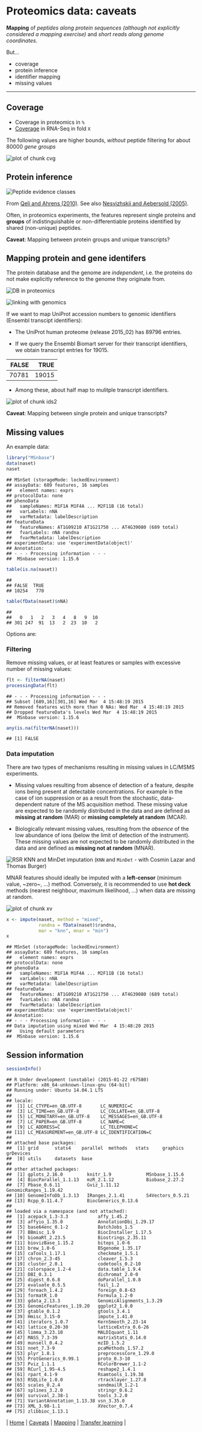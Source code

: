 # Proteomics data: caveats



**Mapping** of *peptides along protein sequences (although not
  explicitly considered a mapping exercise)* and *short reads along
  genome coordinates*.

But...

- coverage
- protein inference
- identifier mapping
- missing values

---

## Coverage

- Coverage in proteomics in `%`
- [Coverage](http://www.ncbi.nlm.nih.gov/pubmed/24434847) in RNA-Seq in fold `X`

The following values are higher bounds, *without* peptide filtering for
about 80000 *gene groups* 

![plot of chunk cvg](figure/cvg-1.png) 

## Protein inference

<!-- ![Basic peptide grouping](./figure/F5.large.jpg) -->


![Peptide evidence classes](./figure/nbt0710-647-F2.gif)

From [Qeli and Ahrens (2010)](http://www.ncbi.nlm.nih.gov/pubmed/20622826).
See also [Nesvizhskii and Aebersold (2005)](http://www.ncbi.nlm.nih.gov/pubmed/16009968).

Often, in proteomics experiments, the features represent single
proteins and **groups** of indistinguishable or non-differentiable
proteins identified by shared (non-unique) peptides.

**Caveat**: Mapping between protein groups and unique transcripts?

## Mapping protein and gene identifers

The protein database and the genome are _independent_, i.e. the
proteins do not make explicitly reference to the genome they originate
from.

![DB in proteomics](./figure/indep-prot-db.png)

![linking with genomics](./figure/gen-prot-db.png)

If we want to map UniProt accession numbers to genomic identifiers
(Ensembl transcipt identifiers):




- The UniProt human proteome (release 2015_02) has 89796 entries.

- If we query the Ensembl Biomart server for their transcript
  identifiers, we obtain transcript entries for
  19015.



| FALSE|  TRUE|
|-----:|-----:|
| 70781| 19015|

- Among these, about half map to mulitple transcript identifiers.

![plot of chunk ids2](figure/ids2-1.png) 

**Caveat**: Mapping between single protein and unique transcripts?

## Missing values

An example data:


```r
library("MSnbase")
data(naset)
naset
```

```
## MSnSet (storageMode: lockedEnvironment)
## assayData: 689 features, 16 samples 
##   element names: exprs 
## protocolData: none
## phenoData
##   sampleNames: M1F1A M1F4A ... M2F11B (16 total)
##   varLabels: nNA
##   varMetadata: labelDescription
## featureData
##   featureNames: AT1G09210 AT1G21750 ... AT4G39080 (689 total)
##   fvarLabels: nNA randna
##   fvarMetadata: labelDescription
## experimentData: use 'experimentData(object)'
## Annotation:  
## - - - Processing information - - -
##  MSnbase version: 1.15.6
```

```r
table(is.na(naset))
```

```
## 
## FALSE  TRUE 
## 10254   770
```

```r
table(fData(naset)$nNA)
```

```
## 
##   0   1   2   3   4   8   9  10 
## 301 247  91  13   2  23  10   2
```

Options are:

### Filtering

Remove missing values, or at least features or samples with excessive number of missing values:


```r
flt <- filterNA(naset)
processingData(flt)
```

```
## - - - Processing information - - -
## Subset [689,16][301,16] Wed Mar  4 15:48:19 2015 
## Removed features with more than 0 NAs: Wed Mar  4 15:48:19 2015 
## Dropped featureData's levels Wed Mar  4 15:48:19 2015 
##  MSnbase version: 1.15.6
```

```r
any(is.na(filterNA(naset)))
```

```
## [1] FALSE
```

### Data imputation

There are two types of mechanisms resulting in missing values in
LC/MSMS experiments.

- Missing values resulting from absence of detection of a feature,
  despite ions being present at detectable concentrations.  For
  example in the case of ion suppression or as a result from the
  stochastic, data-dependent nature of the MS acquisition
  method. These missing value are expected to be randomly distributed
  in the data and are defined as **missing at random** (MAR) or
  **missing completely at random** (MCAR).

- Biologically relevant missing values, resulting from the *absence*
  of the low abundance of ions (below the limit of detection of the
  instrument). These missing values are not expected to be randomly
  distributed in the data and are defined as **missing not at random**
  (MNAR).


![RSR KNN and MinDet imputation](./figure/imp-sim.png)
(`KNN` and `MinDet` - with Cosmin Lazar and Thomas Burger)

MNAR features should ideally be imputed with a **left-censor**
(minimum value, ~zero~, ...)  method. Conversely, it is recommended to
use **hot deck** methods (nearest neighbour, maximum likelihood, ...)
when data are missing at random.

![plot of chunk xv](figure/xv-1.png) 


```r
x <- impute(naset, method = "mixed",
            randna = fData(naset)$randna,
            mar = "knn", mnar = "min")
x
```

```
## MSnSet (storageMode: lockedEnvironment)
## assayData: 689 features, 16 samples 
##   element names: exprs 
## protocolData: none
## phenoData
##   sampleNames: M1F1A M1F4A ... M2F11B (16 total)
##   varLabels: nNA
##   varMetadata: labelDescription
## featureData
##   featureNames: AT1G09210 AT1G21750 ... AT4G39080 (689 total)
##   fvarLabels: nNA randna
##   fvarMetadata: labelDescription
## experimentData: use 'experimentData(object)'
## Annotation:  
## - - - Processing information - - -
## Data imputation using mixed Wed Mar  4 15:48:20 2015 
##   Using default parameters 
##  MSnbase version: 1.15.6
```

## Session information


```r
sessionInfo()
```

```
## R Under development (unstable) (2015-01-22 r67580)
## Platform: x86_64-unknown-linux-gnu (64-bit)
## Running under: Ubuntu 14.04.1 LTS
## 
## locale:
##  [1] LC_CTYPE=en_GB.UTF-8       LC_NUMERIC=C              
##  [3] LC_TIME=en_GB.UTF-8        LC_COLLATE=en_GB.UTF-8    
##  [5] LC_MONETARY=en_GB.UTF-8    LC_MESSAGES=en_GB.UTF-8   
##  [7] LC_PAPER=en_GB.UTF-8       LC_NAME=C                 
##  [9] LC_ADDRESS=C               LC_TELEPHONE=C            
## [11] LC_MEASUREMENT=en_GB.UTF-8 LC_IDENTIFICATION=C       
## 
## attached base packages:
##  [1] grid      stats4    parallel  methods   stats     graphics  grDevices
##  [8] utils     datasets  base     
## 
## other attached packages:
##  [1] gplots_2.16.0         knitr_1.9             MSnbase_1.15.6       
##  [4] BiocParallel_1.1.13   mzR_2.1.12            Biobase_2.27.2       
##  [7] Pbase_0.6.11          Gviz_1.11.12          GenomicRanges_1.19.42
## [10] GenomeInfoDb_1.3.13   IRanges_2.1.41        S4Vectors_0.5.21     
## [13] Rcpp_0.11.4.7         BiocGenerics_0.13.6  
## 
## loaded via a namespace (and not attached):
##  [1] acepack_1.3-3.3           affy_1.45.2              
##  [3] affyio_1.35.0             AnnotationDbi_1.29.17    
##  [5] base64enc_0.1-2           BatchJobs_1.5            
##  [7] BBmisc_1.9                BiocInstaller_1.17.5     
##  [9] biomaRt_2.23.5            Biostrings_2.35.11       
## [11] biovizBase_1.15.2         bitops_1.0-6             
## [13] brew_1.0-6                BSgenome_1.35.17         
## [15] caTools_1.17.1            checkmate_1.5.1          
## [17] chron_2.3-45              cleaver_1.5.3            
## [19] cluster_2.0.1             codetools_0.2-10         
## [21] colorspace_1.2-4          data.table_1.9.4         
## [23] DBI_0.3.1                 dichromat_2.0-0          
## [25] digest_0.6.8              doParallel_1.0.8         
## [27] evaluate_0.5.5            fail_1.2                 
## [29] foreach_1.4.2             foreign_0.8-63           
## [31] formatR_1.0               Formula_1.2-0            
## [33] gdata_2.13.3              GenomicAlignments_1.3.29 
## [35] GenomicFeatures_1.19.20   ggplot2_1.0.0            
## [37] gtable_0.1.2              gtools_3.4.1             
## [39] Hmisc_3.15-0              impute_1.41.0            
## [41] iterators_1.0.7           KernSmooth_2.23-14       
## [43] lattice_0.20-30           latticeExtra_0.6-26      
## [45] limma_3.23.10             MALDIquant_1.11          
## [47] MASS_7.3-39               matrixStats_0.14.0       
## [49] munsell_0.4.2             mzID_1.5.2               
## [51] nnet_7.3-9                pcaMethods_1.57.2        
## [53] plyr_1.8.1                preprocessCore_1.29.0    
## [55] ProtGenerics_0.99.1       proto_0.3-10             
## [57] Pviz_1.1.1                RColorBrewer_1.1-2       
## [59] RCurl_1.95-4.5            reshape2_1.4.1           
## [61] rpart_4.1-9               Rsamtools_1.19.38        
## [63] RSQLite_1.0.0             rtracklayer_1.27.8       
## [65] scales_0.2.4              sendmailR_1.2-1          
## [67] splines_3.2.0             stringr_0.6.2            
## [69] survival_2.38-1           tools_3.2.0              
## [71] VariantAnnotation_1.13.38 vsn_3.35.0               
## [73] XML_3.98-1.1              XVector_0.7.4            
## [75] zlibbioc_1.13.1
```

| [Home](./README.md) | [Caveats](./caveats.md) | [Mapping](./mapping.md) | [Transfer learning](./transfer-learning.md) |

